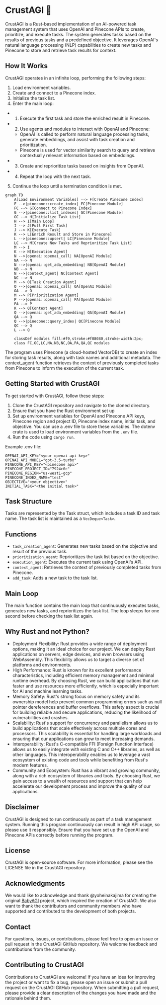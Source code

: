 # CrustAGI 🦀

CrustAGI is a Rust-based implementation of an AI-powered task management system that uses OpenAI and Pinecone APIs to create, prioritize, and execute tasks. The system generates tasks based on the results of previous tasks and a predefined objective. It leverages OpenAI's natural language processing (NLP) capabilities to create new tasks and Pinecone to store and retrieve task results for context.

## How It Works
CrustAGI operates in an infinite loop, performing the following steps:

1. Load environment variables.
2. Create and connect to a Pinecone index.
3. Initialize the task list.
4. Enter the main loop:
* 1. Execute the first task and store the enriched result in Pinecone.
* 2. Use agents and modules to interact with OpenAI and Pinecone:
    - OpenAI is called to perform natural language processing tasks, generate embeddings, and assist with task creation and prioritization.
    - Pinecone is used for vector similarity search to query and retrieve contextually relevant information based on embeddings.
* 3. Create and reprioritize tasks based on insights from OpenAI.
* 4. Repeat the loop with the next task.
5. Continue the loop until a termination condition is met.

```mermaid
graph TD
    A[Load Environment Variables] --> F[Create Pinecone Index]
    F -->|pinecone::create_index| FC[Pinecone Module]
    FC --> G[Connect to Pinecone Index]
    G -->|pinecone::list_indexes| GC[Pinecone Module]
    GC --> H[Initialize Task List]
    H --> I[Main Loop]
    I --> J[Pull First Task]
    J --> K[Execute Task]
    K --> L[Enrich Result and Store in Pinecone]
    L -->|pinecone::upsert| LC[Pinecone Module]
    LC --> M[Create New Tasks and Reprioritize Task List]
    M --> I
    K --> N[Execution Agent]
    N -->|openai::openai_call| NA[OpenAI Module]
    NA --> N
    N -->|openai::get_ada_embedding| NB[OpenAI Module]
    NB --> N
    N -->|context_agent| NC[Context Agent]
    NC --> N
    M --> O[Task Creation Agent]
    O -->|openai::openai_call| OA[OpenAI Module]
    OA --> O
    M --> P[Prioritization Agent]
    P -->|openai::openai_call| PA[OpenAI Module]
    PA --> P
    K --> Q[Context Agent]
    Q -->|openai::get_ada_embedding| QA[OpenAI Module]
    QA --> Q
    Q -->|pinecone::query_index| QC[Pinecone Module]
    QC --> Q
    L --> Q

    classDef modules fill:#f9,stroke:#f08080,stroke-width:2px;
    class FC,GC,LC,NA,NB,NC,OA,PA,QA,QC modules
```

The program uses Pinecone (a cloud-hosted VectorDB) to create an index for storing task results, along with task names and additional metadata. The context_agent function retrieves the context of previously completed tasks from Pinecone to inform the execution of the current task.

## Getting Started with CrustAGI
To get started with CrustAGI, follow these steps:

1. Clone the CrustAGI repository and navigate to the cloned directory.
2. Ensure that you have the Rust environment set up
3. Set up environment variables for OpenAI and Pinecone API keys, Pinecone region and project ID, Pinecone index name, initial task, and objective. You can use a .env file to store these variables. The dotenv crate is used to load environment variables from the ```.env``` file.
4. Run the code using ```cargo run```.

Example .env file:

```
OPENAI_API_KEY="<your openai api key>"
OPENAI_API_MODEL="gpt-3.5-turbo"
PINECONE_API_KEY="<pinecone api>"
PINECONE_PROJECT_ID="7924c0c"
PINECONE_REGION="us-west1-gcp"
PINECONE_INDEX_NAME="test"
OBJECTIVE="<your objective>"
INITIAL_TASK="<the initial task>"
```

## Task Structure
Tasks are represented by the Task struct, which includes a task ID and task name. The task list is maintained as a ```VecDeque<Task>```.

## Functions
- ```task_creation_agent```: Generates new tasks based on the objective and result of the previous task.
- ```prioritization_agent```: Reprioritizes the task list based on the objective.
- ```execution_agent```: Executes the current task using OpenAI's API.
- ```context_agent```: Retrieves the context of previously completed tasks from Pinecone.
- ```add_task```: Adds a new task to the task list.

## Main Loop
The main function contains the main loop that continuously executes tasks, generates new tasks, and reprioritizes the task list. The loop sleeps for one second before checking the task list again.

## Why Rust and not Python?
- Deployment Flexibility: Rust provides a wide range of deployment options, making it an ideal choice for our project. We can deploy Rust applications on servers, edge devices, and even browsers using WebAssembly. This flexibility allows us to target a diverse set of platforms and environments.
- High Performance: Rust is known for its excellent performance characteristics, including efficient memory management and minimal runtime overhead. By choosing Rust, we can build applications that run faster and use resources more efficiently, which is especially important for AI and machine learning tasks.
- Memory Safety: Rust's strong focus on memory safety and its ownership model help prevent common programming errors such as null pointer dereferences and buffer overflows. This safety aspect is crucial for building reliable and secure applications, reducing the likelihood of vulnerabilities and crashes.
- Scalability: Rust's support for concurrency and parallelism allows us to build applications that scale effectively across multiple cores and processors. This scalability is essential for handling large workloads and ensuring that our applications can grow to meet increasing demands.
- Interoperability: Rust's C-compatible FFI (Foreign Function Interface) allows us to easily integrate with existing C and C++ libraries, as well as other languages. This interoperability enables us to leverage a vast ecosystem of existing code and tools while benefiting from Rust's modern features.
- Community and Ecosystem: Rust has a vibrant and growing community, along with a rich ecosystem of libraries and tools. By choosing Rust, we gain access to a wealth of resources and support that can help accelerate our development process and improve the quality of our applications.

## Disclaimer
CrustAGI is designed to run continuously as part of a task management system. Running this program continuously can result in high API usage, so please use it responsibly. Ensure that you have set up the OpenAI and Pinecone APIs correctly before running the program.

## License
CrustAGI is open-source software. For more information, please see the LICENSE file in the CrustAGI repository.

## Acknowledgments
We would like to acknowledge and thank @yoheinakajima for creating the original [BabyAGI](https://github.com/yoheinakajima/babyagi) project, which inspired the creation of CrustAGI. We also want to thank the contributors and community members who have supported and contributed to the development of both projects.

## Contact
For questions, issues, or contributions, please feel free to open an issue or pull request in the CrustAGI GitHub repository. We welcome feedback and contributions from the community.

## Contributing to CrustAGI
Contributions to CrustAGI are welcome! If you have an idea for improving the project or want to fix a bug, please open an issue or submit a pull request on the CrustAGI GitHub repository. When submitting a pull request, please provide a clear description of the changes you have made and the rationale behind them.
